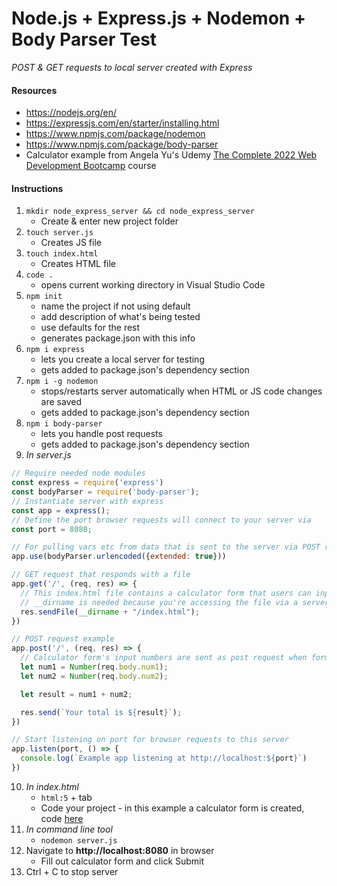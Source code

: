 # Node.js + Express.js + Nodemon + Body Parser Test
*POST & GET requests to local server created with Express*

#### Resources
* https://nodejs.org/en/
* https://expressjs.com/en/starter/installing.html
* https://www.npmjs.com/package/nodemon
* https://www.npmjs.com/package/body-parser
* Calculator example from Angela Yu's Udemy [The Complete 2022 Web Development Bootcamp](https://www.udemy.com/course/the-complete-web-development-bootcamp/) course

#### Instructions

1. `mkdir node_express_server && cd node_express_server`
    * Create & enter new project folder
2. `touch server.js`
    * Creates JS file
3. `touch index.html`
    * Creates HTML file
4. `code .`
    * opens current working directory in Visual Studio Code
5. `npm init`
    * name the project if not using default
    * add description of what's being tested
    * use defaults for the rest
    * generates package.json with this info
6. `npm i express`
    * lets you create a local server for testing
    * gets added to package.json's dependency section
7. `npm i -g nodemon`
    * stops/restarts server automatically when HTML or JS code changes are saved
    * gets added to package.json's dependency section
8. `npm i body-parser`
    * lets you handle post requests
    * gets added to package.json's dependency section
9. *In server.js*

  ```javascript
  // Require needed node modules
  const express = require('express')
  const bodyParser = require('body-parser');
  // Instantiate server with express
  const app = express();
  // Define the port browser requests will connect to your server via
  const port = 8080;

  // For pulling vars etc from data that is sent to the server via POST request (request.body)
  app.use(bodyParser.urlencoded({extended: true})) 

  // GET request that responds with a file
  app.get('/', (req, res) => {
    // This index.html file contains a calculator form that users can input numbers into
    // __dirname is needed because you're accessing the file via a server
    res.sendFile(__dirname + "/index.html");
  })

  // POST request example
  app.post('/', (req, res) => {
    // Calculator form's input numbers are sent as post request when form is filled out
    let num1 = Number(req.body.num1);
    let num2 = Number(req.body.num2);

    let result = num1 + num2;

    res.send(`Your total is ${result}`);
  })

  // Start listening on port for browser requests to this server
  app.listen(port, () => {
    console.log(`Example app listening at http://localhost:${port}`)
  })
  ```

10. *In index.html*
    * `html:5` + tab
    * Code your project - in this example a calculator form is created, code [here](https://github.com/ztephm/resources/blob/main/request-tests/node_express_server/index.html)
11. *In command line tool*
    * `nodemon server.js`
12. Navigate to **http://localhost:8080** in browser
    * Fill out calculator form and click Submit
13. Ctrl + C to stop server
